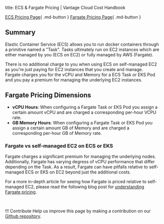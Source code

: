 title: ECS & Fargate Pricing | Vantage Cloud Cost Handbook

[ECS Pricing Page](https://aws.amazon.com/ecs/pricing/){ .md-button }
[Fargate Pricing Page](https://aws.amazon.com/fargate/pricing/){ .md-button }

## Summary

Elastic Container Service (ECS) allows you to run docker containers through a primitive named a "Task". Tasks ultimately run on EC2 instances which are either managed by you (ECS on EC2) or fully managed by AWS (Fargate).

There is no additional charge to you when using ECS on self-managed EC2 as you're just paying for EC2 instances that you create and manage. Fargate charges you for the vCPU and Memory for a ECS Task or EKS Pod and you pay a premium for managing the underlying EC2 instances. 

## Fargate Pricing Dimensions

* **vCPU Hours**: When configuring a Fargate Task or EKS Pod you assign a certain amount vCPU and are charged a corresponding per-hour VCPU rate. 
* **GB Memory Hours**: When configuring a Fargate Task or EKS Pod you assign a certain amount GB of Memory and are charged a corresponding per-hour GB of Memory rate. 

### Fargate vs self-managed EC2 on ECS or EKS

Fargate charges a significant premium for managing the underlying nodes. Additionally, Fargate has varying degress of vCPU performance that differ depending on the Task. As a result, Fargate can have pitfalls relative to self-managed ECS or EKS on EC2 beyond just the additional costs. 

For a more in-depth article for seeing how Fargate is priced relative to self-managed EC2, please read the following blog post for [understanding Fargate pricing](https://www.vantage.sh/blog/fargate-pricing).

<br/>

!!! Contribute
	Help us improve this page by making a contribution on our [Github repository](https://github.com/vantage-sh/handbook).